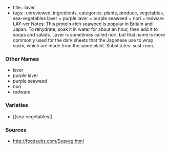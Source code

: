 - title:: laver
- tags:: unreviewed, ingredients, categories, plants, produce, vegetables, sea-vegetables
laver = purple laver = purple seaweed = nori = redware LAY-ver Notes: This protein-rich seaweed is popular in Britain and Japan. To rehydrate, soak it in water for about an hour, then add it to soups and salads. Laver is sometimes called nori, but that name is more commonly used for the dark sheets that the Japanese use to wrap sushi, which are made from the same plant. Substitutes: sushi nori,

### Other Names

* laver
* purple laver
* purple seaweed
* nori
* redware

### Varieties

* [[sea-vegetables]]

### Sources
* http://foodsubs.com/Seaveg.html
